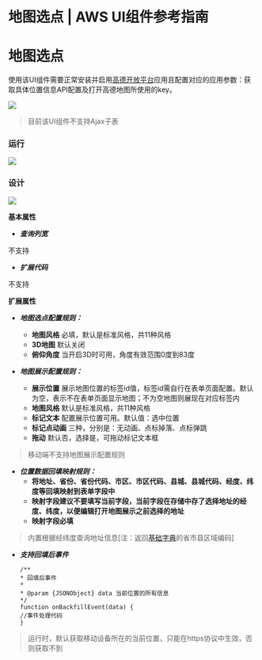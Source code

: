 # 地图选点 | AWS UI组件参考指南

# 地图选点

使用该UI组件需要正常安装并启用[高德开放平台](<https://docs.awspaas.com/apps/com.actionsoft.apps.addons.gaode/index.html>)应用且配置对应的应用参数：获取具体位置信息API配置及打开高德地图所使用的key。

![](https://docs.awspaas.com/reference-guide/aws-paas-ui-reference-guide/list/2.1.png)

> 目前该UI组件不支持Ajax子表

### 运行

![](https://docs.awspaas.com/reference-guide/aws-paas-ui-reference-guide/list/map.gif)

### 设计

![](https://docs.awspaas.com/reference-guide/aws-paas-ui-reference-guide/list/map2.png)

**基本属性**

  * **_查询列宽_**

不支持

  * **_扩展代码_**

不支持

**扩展属性**

  * **_地图选点配置规则：_**

    * **地图风格** 必填，默认是标准风格，共11种风格
    * **3D地图** 默认关闭
    * **俯仰角度** 当开启3D时可用，角度有效范围0度到83度
  * **_地图展示配置规则：_**

    * **展示位置** 展示地图位置的标签id值，标签id需自行在表单页面配置。默认为空，表示不在表单页面显示地图；不为空地图则展现在对应标签内
    * **地图风格** 默认是标准风格，共11种风格
    * **标记文本** 配置展示位置可用。默认值：选中位置
    * **标记点动画** 三种，分别是：无动画、点标掉落、点标弹跳
    * **拖动** 默认否，选择是，可拖动标记文本框

> 移动端不支持地图展示配置规则

  * **_位置数据回填映射规则：_**
    * **将地址、省份、省份代码、市区、市区代码、县城、县城代码、经度、纬度等回填映射到表单字段中**
    * **映射字段建议不要填写当前字段，当前字段在存储中存了选择地址的经度、纬度，以便编辑打开地图展示之前选择的地址**
    * **映射字段必填**

> 内置根据经纬度查询地址信息[注：返回[基础字典](<https://docs.awspaas.com/reference-guide/aws-paas-dict-reference-guide/index.html>)的省市县区域编码]

  * **_支持回填后事件_**
        
        /**
        * 回填后事件
        *
        * @param {JSONObject} data 当前位置的所有信息
        */
        function onBackfillEvent(data) {
        //事件处理代码
        }
        

> 运行时，默认获取移动设备所在的当前位置，只能在https协议中生效，否则获取不到